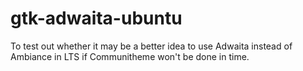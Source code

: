 # gtk-adwaita-ubuntu
To test out whether it may be a better idea to use Adwaita instead of Ambiance in LTS if Communitheme won't be done in time.
